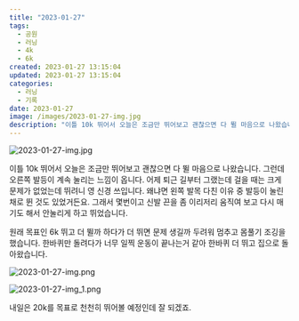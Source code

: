 ```yaml
---
title: "2023-01-27"
tags:
  - 공원
  - 러닝
  - 4k
  - 6k
created: 2023-01-27 13:15:04
updated: 2023-01-27 13:15:04
categories:
  - 러닝
  - 기록
date: 2023-01-27
image: /images/2023-01-27-img.jpg
description: "이틀 10k 뛰어서 오늘은 조금만 뛰어보고 괜찮으면 다 뛸 마음으로 나왔습니다. 그런데 오른쪽 발등이 계속 눌리는 느낌이 옵니다. 어제 퇴근 길부터 그랬는데 걸을 때는 크게 문제가 없었는데 뛰려니 영 신경 쓰입니다. 왜냐면 왼쪽 발목 다친 이유 중 발등이 눌린 채로 뛴 것도 있었거든요."
---
```


![2023-01-27-img.jpg](/images/2023-01-27-img.jpg)
 
 

이틀 10k 뛰어서 오늘은 조금만 뛰어보고 괜찮으면 다 뛸 마음으로 나왔습니다. 그런데 오른쪽 발등이 계속 눌리는 느낌이 옵니다. 어제 퇴근 길부터 그랬는데 걸을 때는 크게 문제가 없었는데 뛰려니 영 신경 쓰입니다. 왜냐면 왼쪽 발목 다친 이유 중 발등이 눌린 채로 뛴 것도 있었거든요. 그래서 몇번이고 신발 끈을 좀 이리저리 움직여 보고 다시 매기도 해서 안눌리게 하고 뛰었습니다.

원래 목표인 6k 뛰고 더 뛸까 하다가 더 뛰면 문제 생길까 두려워 멈추고 몸풀기 조깅을 했습니다. 한바퀴만 돌려다가 너무 일찍 운동이 끝나는거 같아 한바퀴 더 뛰고 집으로 돌아왔습니다.

 
 ![2023-01-27-img.png](/images/2023-01-27-img.png)
 
 

 
 ![2023-01-27-img_1.png](/images/2023-01-27-img_1.png)
 
 

내일은 20k를 목표로 천천히 뛰어볼 예정인데 잘 되겠죠.
